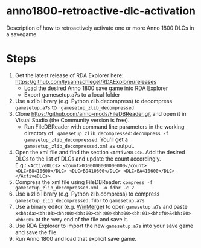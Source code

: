 # anno1800-retroactive-dlc-activation
Description of how to retroactively activate one or more Anno 1800 DLCs in a savegame.

# Steps
1. Get the latest release of RDA Explorer here: https://github.com/lysannschlegel/RDAExplorer/releases
   - Load the desired Anno 1800 save game into RDA Explorer 
   - Export gamesetup.a7s to a local folder
2. Use a zlib library (e.g. Python zlib.decompress) to decompress `gamesetup.a7s` to ` gamesetup_zlib_decompressed`
3. Clone https://github.com/anno-mods/FileDBReader.git and open it in Visual Studio (the Community version is free).
    - Run FileDBReader with command line parameters in the working directory of ` gamesetup_zlib_decompressed`: `decompress -f gamesetup_zlib_decompressed`. You'll get a `gamesetup_zlib_decompressed.xml` as output.
4. Open the xml file and find the section `<ActiveDLCs>`. Add the desired DLCs to the list of DLCs and update the count accordingly.    
    E.g.: ```<ActiveDLCs>
      <count>0300000000000000</count>
      <DLC>B8410600</DLC>
      <DLC>B9410600</DLC>
      <DLC>BA410600</DLC>
    </ActiveDLCs>```
5. Compress the xml file using FileDBReader: `compress -f gamesetup_zlib_decompressed.xml -o fdbr -c 2`
6. Use a zlib library (e.g. Python zlib.compress) to compress `gamesetup_zlib_decompressed.fdbr` to `gamesetup.a7s`
7. Use a binary editor (e.g. [WinMerge](https://winmerge.org/downloads/)) to open `gamesetup.a7s` and paste `x<bh:da><bh:03><bh:00><bh:00><bh:00><bh:00><bh:01><bh:f0>&<bh:00><bh:00>` at the very end of the file and save it.
8. Use RDA Explorer to import the new `gamesetup.a7s` into your save game and save the file.
9. Run Anno 1800 and load that explicit save game.